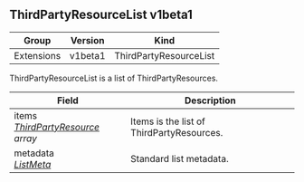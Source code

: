 ## ThirdPartyResourceList v1beta1

Group        | Version     | Kind
------------ | ---------- | -----------
Extensions | v1beta1 | ThirdPartyResourceList



ThirdPartyResourceList is a list of ThirdPartyResources.



Field        | Description
------------ | -----------
items <br /> *[ThirdPartyResource](#thirdpartyresource-v1beta1) array*  | Items is the list of ThirdPartyResources.
metadata <br /> *[ListMeta](#listmeta-unversioned)*  | Standard list metadata.

